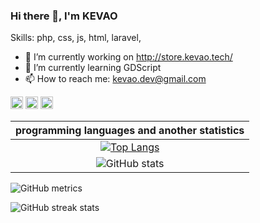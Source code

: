 ### Hi there 👋, I'm KEVAO

Skills: php, css, js, html, laravel, 

- 🔭 I’m currently working on http://store.kevao.tech/ 
- 🌱 I’m currently learning GDScript 
- 📫 How to reach me: kevao.dev@gmail.com 


[<img src='https://cdn.jsdelivr.net/npm/simple-icons@3.0.1/icons/github.svg' alt='github' height='20'>](https://github.com/KEVAO18)  [<img src='https://cdn.jsdelivr.net/npm/simple-icons@3.0.1/icons/instagram.svg' alt='instagram' height='20'>](https://www.instagram.com/kevao20/)  [<img src='https://cdn.jsdelivr.net/npm/simple-icons@3.0.1/icons/icloud.svg' alt='website' height='20'>](http://www.kevao.tech/)  

|programming languages and another statistics|
|:-------------------------:|
|[![Top Langs](https://github-readme-stats.vercel.app/api/top-langs/?username=KEVAO18)](https://github.com/anuraghazra/github-readme-stats)|
|![GitHub stats](https://github-readme-stats.vercel.app/api?username=KEVAO18&show_icons=true)|

![GitHub metrics](https://metrics.lecoq.io/KEVAO18)  

![GitHub streak stats](https://github-readme-streak-stats.herokuapp.com/?user=KEVAO18)  

